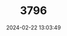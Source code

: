 ---
title: "3796"
category: "Capra nubiana"
draft: false
date: 2024-02-22 13:03:49
languages:
  Spanish; Castilian: ["Íbice Núbico"]
  German: ["Nubischer Steinbock", "Syrischer Steinbock"]
  Arabic: ["Wa'al"]
  English: ["Nubian Ibex"]
---